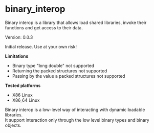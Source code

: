 binary_interop
=====

Binary interop is a library that allows load shared libraries, invoke their functions and get access to their data.

Version: 0.0.3

Initial release. Use at your own risk!

**Limitations**

- Binary type "long double" not supported
- Returning the packed structures not supported
- Passing by the value a packed structures not supported

**Tested platforms**

- X86 Linux
- X86_64 Linux

Binary interop is a low-level way of interacting with dynamic loadable libraries.  
It support interaction only through the low level binary types and binary objects.


